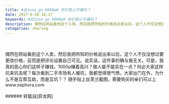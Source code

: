 ```yaml
---
title: #出luna go 6000p# 你们良心不痛吗？
date: 2017-6-10 16:27
keywords: #出luna go 6000p# 你们良心不痛吗？
description: 偶然在网站看到这个人卖，然后我把所知的价格说出来以后，这个人不仅没想过要更改价格，反而是把评论设置自己可见。说实话，这件事的确与我无关。可是，我真的恶心你们这样子赚钱，1000p赚着高兴？做人能不能实在一点？何必大家这样坑来坑去呢？每次看到二手市场有人被坑，我都觉得很气愤。大家出门在外，为什么不是互帮互助，而是互坑？？ 随手贴上丝芙兰截图，需要购买的亲们可以上www.sephora.com      
categories: sharing
---
```

<td class="t_f" id="postmessage_761858">

<br/>
<img alt="" border="0" class="zoom" data-cf-modified-c0f0ad0db4781a5981f38d9c-="" file="http://www.flw.ph/data/appbyme/upload/image/201706/10/LM78KugTdZgg.jpg" id="aimg_RRKpD" lazyloadthumb="1" onclick="" onmouseover="" src="http://www.flw.ph/data/appbyme/upload/image/201706/10/LM78KugTdZgg.jpg"/><br/>
<br/>
<img alt="" border="0" class="zoom" data-cf-modified-c0f0ad0db4781a5981f38d9c-="" file="http://www.flw.ph/data/appbyme/upload/image/201706/10/hXJQqU2qfcAW.jpg" id="aimg_XpL9x" lazyloadthumb="1" onclick="" onmouseover="" src="http://www.flw.ph/data/appbyme/upload/image/201706/10/hXJQqU2qfcAW.jpg"/><br/>
偶然在网站看到这个人卖，然后我把所知的价格说出来以后，这个人不仅没想过要更改价格，反而是把评论设置自己可见。说实话，这件事的确与我无关。可是，我真的恶心你们这样子赚钱，1000p赚着高兴？做人能不能实在一点？何必大家这样坑来坑去呢？每次看到二手市场有人被坑，我都觉得很气愤。大家出门在外，为什么不是互帮互助，而是互坑？？ 随手贴上丝芙兰截图，需要购买的亲们可以上www.sephora.com      <br/>
<img alt="" border="0" class="zoom" data-cf-modified-c0f0ad0db4781a5981f38d9c-="" file="http://www.flw.ph/data/appbyme/upload/image/201706/10/cPiUCm8ulYLR.jpg" id="aimg_kp1z7" lazyloadthumb="1" onclick="" onmouseover="" src="http://www.flw.ph/data/appbyme/upload/image/201706/10/cPiUCm8ulYLR.jpg"/><br/>
<br/>
</td>
###### 转载自[菲龙网]